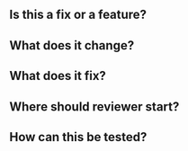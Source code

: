 ## Is this a fix or a feature?

## What does it change?

## What does it fix?

## Where should reviewer start?

## How can this be tested?
